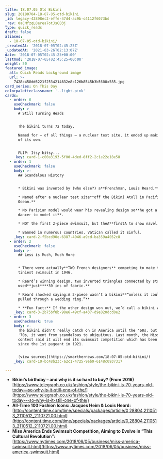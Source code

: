 ```yaml
---
title: 18.07.05 Otd Bikini
slug: 20180704-18-07-05-otd-bikini
_id: legacy-42898ec2-effe-47d4-ac9b-c4112f6073bd
_rev: 0aCMfzqL0erea7otJsGB3j
type: quick_reads
draft: false
aliases:
  - 18-07-05-otd-bikini/
_createdAt: '2018-07-05T02:45:25Z'
_updatedAt: '2021-03-26T02:13:07Z'
date: '2018-07-05T02:45:25+00:00'
lastmod: '2018-07-05T02:45:25+00:00'
weight: 50
featured_image:
  alt: Quick Reads background image
  url: >-
    7428c458dd6221f2534214632e8c126b8545b3b5600x585.jpg
card_series: On This Day
colorpaletteclassname: '--light-pink'
cards:
  - order: 0
    useCheckmark: false
    body: >-
      # Still Turning Heads


      The bikini turns 72 today.  

      Named for – of all things – a nuclear test site, it ended up making a bang
      of its own.


      FLIP: Itsy bitsy...
    _key: card-1-c00a3193-5f00-4ded-8ff2-2c1e22e18e58
  - order: 1
    useCheckmark: false
    body: >-
      ## Scandalous History


      * Bikini was invented by (who else?) a**Frenchman, Louis Reard.**

      * Named after a nuclear test site**off the Bikini Atoll in Pacific
      Ocean.**

      * No Parisian model would wear his revealing design so**he got a nude
      dancer to model it**.

      * NOT the first 2-piece swimsuit, but theA**firstA to show navel.**

      * Banned in numerous countries, Vatican called it sinful.
    _key: card-2-f5bcd90e-6387-4046-a9cd-ba359a4052c8
  - order: 2
    useCheckmark: false
    body: >-
      ## Less is Much, Much More


      * There were actually**TWO French designers** competing to make the
      tiniest swimsuit in 1946.

      * Reard’s winning design, two inverted triangles connected by string,
      used**just****30 ins of fabric.**

      * Reard shocked saying:A 2-piece wasn’t a bikini**“unless it could be
      pulled through a wedding ring.”**

      * **Fun fact:** If the other design won out, we’d call a bikini an “atom.”
    _key: card-3-2b75bf8b-98e6-49cf-a437-d9e020dcd0e2
  - order: 3
    useCheckmark: true
    body: >-
      The bikini didn't really catch on in America until the '60s, but by the
      '70s, it went from scandalous to ubiquitous. Last month, the Miss America
      contest said it will end its swimsuit competition which has been included
      since the 1st pageant in 1921.


      [view sources](https://smarthernews.com/18-07-05-otd-bikini/)
    _key: card-10-bc48b23c-a2c1-4725-9eb9-6148c0937317

---
```

* **Bikini’s birthday – and why is it so hard to buy? (From 2016)**  
[https://www.telegraph.co.uk/fashion/style/the-bikini-is-70-years-old-today—so-why-is-it-still-one-of-the/](https://www.telegraph.co.uk/fashion/style/the-bikini-is-70-years-old-today---so-why-is-it-still-one-of-the/)
* **All-Time 100 Fashion Icons: Jacques Heim & Louis Heard:**  
[http://content.time.com/time/specials/packages/article/0,28804,2110513_2110512_2110721,00.html](http://content.time.com/time/specials/packages/article/0,28804,2110513_2110512_2110721,00.html)
* **Miss America Ends Swimsuit Competition, Aiming to Evolve in “This Cultural Revolution”:**  
[https://www.nytimes.com/2018/06/05/business/miss-america-swimsuit.html](https://www.nytimes.com/2018/06/05/business/miss-america-swimsuit.html)